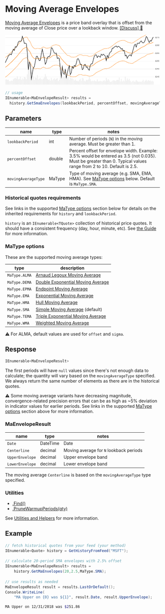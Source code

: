 # Moving Average Envelopes

[Moving Average Envelopes](https://en.wikipedia.org/wiki/Moving_average_envelope) is a price band overlay that is offset from the moving average of Close price over a lookback window.
[[Discuss] :speech_balloon:](https://github.com/DaveSkender/Stock.Indicators/discussions/288 "Community discussion about this indicator")

![image](chart.png)

```csharp
// usage
IEnumerable<MaEnvelopeResult> results =
  history.GetSmaEnvelopes(lookbackPeriod, percentOffset, movingAverageType);  
```

## Parameters

| name | type | notes
| -- |-- |--
| `lookbackPeriod` | int | Number of periods (`N`) in the moving average.  Must be greater than 1.
| `percentOffset` | double | Percent offset for envelope width.  Example: 3.5% would be entered as 3.5 (not 0.035).  Must be greater than 0.  Typical values range from 2 to 10.  Default is 2.5.
| `movingAverageType` | MaType | Type of moving average (e.g. SMA, EMA, HMA).  See [MaType options](#matype-options) below.  Default is `MaType.SMA`.

### Historical quotes requirements

See links in the supported [MaType options](#matype-options) section below for details on the inherited requirements for `history` and `lookbackPeriod`.

`history` is an `IEnumerable<TQuote>` collection of historical price quotes.  It should have a consistent frequency (day, hour, minute, etc).  See [the Guide](../../docs/GUIDE.md) for more information.

### MaType options

These are the supported moving average types:

| type | description
|-- |--
| `MaType.ALMA` | [Arnaud Legoux Moving Average](../Alma/README.md#content)
| `MaType.DEMA` | [Double Exponential Moving Average](../Ema/README.md#content)
| `MaType.EPMA` | [Endpoint Moving Average](../Epma/README.md#content)
| `MaType.EMA` | [Exponential Moving Average](../Ema/README.md#content)
| `MaType.HMA` | [Hull Moving Average](../Hma/README.md#content)
| `MaType.SMA` | [Simple Moving Average](../Sma/README.md#content) (default)
| `MaType.TEMA` | [Triple Exponential Moving Average](../Ema/README.md#content)
| `MaType.WMA` | [Weighted Moving Average](../Wma/README.md#content)

:warning: For ALMA, default values are used for `offset` and `sigma`.

## Response

```csharp
IEnumerable<MaEnvelopeResult>
```

The first periods will have `null` values since there's not enough data to calculate; the quantity will vary based on the `movingAverageType` specified.  We always return the same number of elements as there are in the historical quotes.

:warning: Some moving average variants have decreasing magnitude, convergence-related precision errors that can be as high as ~5% deviation in indicator values for earlier periods.  See links in the supported [MaType options](#matype-options) section above for more information.

### MaEnvelopeResult

| name | type | notes
| -- |-- |--
| `Date` | DateTime | Date
| `Centerline` | decimal | Moving average for `N` lookback periods
| `UpperEnvelope` | decimal | Upper envelope band
| `LowerEnvelope` | decimal | Lower envelope band

The moving average `Centerline` is based on the `movingAverageType` type specified.

### Utilities

- [.Find()](../../docs/UTILITIES.md#find-indicator-result-by-date)
- [.PruneWarmupPeriods(qty)](../../docs/UTILITIES.md#prune-warmup-periods)

See [Utilities and Helpers](../../docs/UTILITIES.md#content) for more information.

## Example

```csharp
// fetch historical quotes from your feed (your method)
IEnumerable<Quote> history = GetHistoryFromFeed("MSFT");

// calculate 20-period SMA envelopes with 2.5% offset
IEnumerable<MaEnvelopeResult> results = 
    history.GetMaEnvelopes(20,2.5,MaType.SMA);

// use results as needed
MaEnvelopeResult result = results.LastOrDefault();
Console.WriteLine(
    "MA Upper on {0} was ${1}", result.Date, result.UpperEnvelope);
```

```bash
MA Upper on 12/31/2018 was $251.86
```
